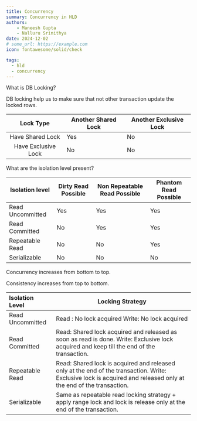 ```yaml
---
title: Concurrency
summary: Concurrency in HLD
authors:
    - Maneesh Gupta
    - Nalluru Srinithya
date: 2024-12-02
# some_url: https://example.com
icon: fontawesome/solid/check

tags:
  - hld
  - concurrency
---
```

What is DB Locking?

DB locking help us to make sure that not other transaction update the locked rows.

| Lock Type | Another Shared Lock | Another Exclusive Lock |
| :---: | --- | --- |
| Have Shared Lock | Yes | No |
| Have Exclusive Lock | No | No |

What are the isolation level present?

| Isolation level | Dirty Read Possible | Non Repeatable Read Possible  | Phantom Read Possible |
| --- | --- | --- | --- |
| Read Uncommitted | Yes | Yes | Yes |
| Read Committed | No  | Yes | Yes |
| Repeatable Read | No  | No  | Yes |
| Serializable | No | No | No |

Concurrency increases from bottom to top.

Consistency increases from top to bottom.

| Isolation Level | Locking Strategy |
| :--- | --- |
| Read Uncommitted | Read : No lock acquired Write: No lock acquired |
| Read Committed | Read: Shared lock acquired and released as soon as read is done. Write: Exclusive lock acquired and keep till the end of the transaction. |
| Repeatable Read | Read: Shared lock is acquired and released only at the end of the transaction. Write: Exclusive lock is acquired and released only at the end of the transaction. |
| Serializable | Same as repeatable read locking strategy + apply range lock and lock is release only at the end of the transaction.  |
